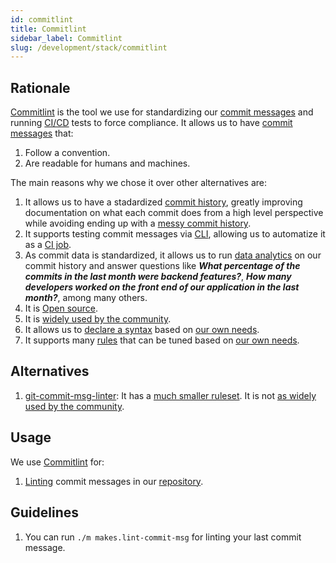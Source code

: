 ```yaml
---
id: commitlint
title: Commitlint
sidebar_label: Commitlint
slug: /development/stack/commitlint
---
```


## Rationale

[Commitlint](https://github.com/conventional-changelog/commitlint)
is the tool we use for standardizing our
[commit messages](https://git-scm.com/docs/git-commit)
and running
[CI/CD](https://docs.gitlab.com/ee/ci/introduction/)
tests
to force compliance.
It allows us to have
[commit messages](https://git-scm.com/docs/git-commit)
that:

1. Follow a convention.
1. Are readable for humans and machines.

The main reasons why we chose
it over other alternatives are:

1. It allows us to
have a stadardized
[commit history](https://gitlab.com/fluidattacks/product/-/commits/master),
greatly improving documentation
on what each commit does
from a high level perspective
while avoiding ending up
with a
[messy commit history](https://chris.beams.io/posts/git-commit/).
1. It supports testing
commit messages via
[CLI](https://en.wikipedia.org/wiki/Command-line_interface),
allowing us to
automatize it as a
[CI job](https://gitlab.com/fluidattacks/product/-/blob/f4f630df896ae88f1a88257fcc72e6d8ea9344fc/.gitlab-ci.yml#L100).
1. As commit data is standardized,
it allows us to run
[data analytics](https://fluidattacks.com/blog/git-steroids/)
on our commit history
and answer questions like
***What percentage of the commits
in the last month were backend features?***,
***How many developers worked on
the front end of our application in the last month?***,
among many others.
1. It is [Open source](https://opensource.com/resources/what-open-source).
1. It is
[widely used by the community](https://www.npmjs.com/package/@commitlint/cli).
2. It allows us to
[declare a syntax](https://commitlint.js.org/#/reference-configuration?id=parser-presets)
based on
[our own needs](/development/stack/git/commits#syntax).
1. It supports many
[rules](https://commitlint.js.org/#/reference-rules)
that can be tuned
based on
[our own needs](/development/stack/git/commits#rules).


## Alternatives

1. [git-commit-msg-linter](https://github.com/legend80s/commit-msg-linter#readme):
It has a
[much smaller ruleset](https://github.com/legend80s/commit-msg-linter#commitlinterrcjson).
It is not
[as widely used by the community](https://www.npmjs.com/package/git-commit-msg-linter).

## Usage

We use [Commitlint](https://github.com/conventional-changelog/commitlint) for:

1. [Linting](https://gitlab.com/fluidattacks/product/-/blob/f9dccced62b019b654c0cc5675392f3ad254baea/makes/applications/makes/lint-commit-msg/entrypoint.sh)
commit messages in our
[repository](https://gitlab.com/fluidattacks/product/-/blob/f9dccced62b019b654c0cc5675392f3ad254baea/.commitlintrc.js).

## Guidelines

1. You can run `./m makes.lint-commit-msg`
for linting your last commit message.
